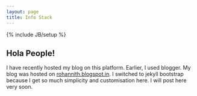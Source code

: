 ```yaml
---
layout: page
title: Info Stack
---
```

{% include JB/setup %}

## Hola People!

I have recently hosted my blog on this platform. Earlier, I used blogger. My blog was hosted on <a href ="https://rohannith.blogspot.in">rohannith.blogspot.in</a>. I switched to jekyll bootstrap because I get so much simplicity and customisation here. I will post here very soon. 

    


